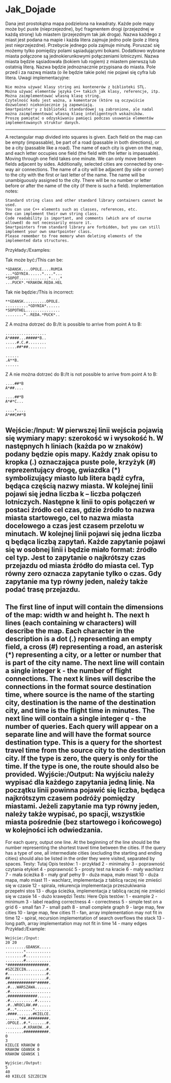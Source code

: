 # Jak_Dojade
Dana jest prostokątna mapa podzielona na kwadraty. Każde pole mapy może być puste (nieprzejezdne), być fragmentem drogi (przejezdnej w każdą stronę) lub miastem (przejezdnym tak jak droga). Nazwa każdego z miast jest podana na mapie i każda litera zajmuje jedno pole (pole z literą jest nieprzejezdne). Przebycie jednego pola zajmuje minutę. Poruszać się możemy tylko pomiędzy polami sąsiadującymi bokami. Dodatkowo wybrane miasta połączone są jednokierunkowymi połączeniami lotniczymi.
Nazwa miasta będzie sąsiadowała (bokiem lub rogiem) z miastem pierwszą lub ostatnią literą. Nazwa będzie jednoznacznie przypisana do miasta. Pole przed i za nazwą miasta (o ile będzie takie pole) nie pojawi się cyfra lub litera.
Uwagi implementacyjne:

    Nie można używać klasy string ani kontenerów z biblioteki STL.
    Można używać elementów języka C++ takich jak klasy, referencje, itp.
    Można zaimplementować własną klasę string.
    Czytelność kodu jest ważna, a komentarze (które są oczywiście dozwolone) niekoniecznie ją zapewniają.
    Smartpointer'y z biblioteki standardowej są zabronione, ale nadal można zaimplementować własną klasę inteligentnych wskaźników.
    Proszę pamiętać o odzyskiwaniu pamięci podczas usuwania elementów implementowanych struktur danych.

------------------------------------------------------------------------------------------------------------------------
A rectangular map divided into squares is given. Each field on the map can be empty (impassable), be part of a road (passable in both directions), or be a city (passable like a road). The name of each city is given on the map, and each letter occupies one field (the field with the letter is impassable). Moving through one field takes one minute. We can only move between fields adjacent by sides. Additionally, selected cities are connected by one-way air connections. The name of a city will be adjacent (by side or corner) to the city with the first or last letter of the name.
The name will be unambiguously assigned to the city. There will be no number or letter before or after the name of the city (if there is such a field).
Implementation notes:

    Standard string class and other standard library containers cannot be used.
    You can use C++ elements such as classes, references, etc.
    One can implement their own string class.
    Code readability is important, and comments (which are of course allowed) do not necessarily ensure it.
    Smartpointers from standard library are forbidden, but you can still implement your own smartpointer class.
    Please remember to free memory when deleting elements of the implemented data structures.

Przykłady:/Examples:

Tak może być:/This can be:

    *GDANSK....OPOLE....RUMIA
    ...*GDYNIA......*....*...
    *SOPOT.............*....*
    ...PUCK*.*KRAKOW.REDA.HEL

Tak nie będzie:/This is incorrect:

    **GDANSK..........OPOLE.
    ..........*GDYNIA*......
    *SOPOTHEL...............
    ........*..REDA.*PUCK*..


Z A można dotrzeć do B:/It is possible to arrive from point A to B:

    ..................
    A*####...#####*B..
    .....#.C.#........
    .....##*##........

    ......
    .A**B.
    ......


Z A nie można dotrzeć do B:/It is not possible to arrive from point A to B:

    ....##*B
    A*##....

    ....##*B
    A*#*C...

    ....*....
    A*##C##*B

Wejście:/Input:
W pierwszej linii wejścia pojawią się wymiary mapy: szerokość w i wysokość h. W następnych h liniach (każda po w znaków) podany będzie opis mapy. Każdy znak opisu to kropka (.) oznaczająca puste pole, krzyżyk (#) reprezentujący drogę, gwiazdka (*) symbolizujący miasto lub litera bądź cyfra, będąca częścią nazwy miasta.
W kolejnej linii pojawi się jedna liczba k – liczba połączeń lotniczych. Następne k linii to opis połączeń w postaci źródło cel czas, gdzie źródło to nazwa miasta startowego, cel to nazwa miasta docelowego a czas jest czasem przelotu w minutach. W kolejnej linii pojawi się jedna liczba q będąca liczbą zapytań. Każde zapytanie pojawi się w osobnej linii i będzie miało format: źródło cel typ. Jest to zapytanie o najkrótszy czas przejazdu od miasta źródło do miasta cel. Typ równy zero oznacza zapytanie tylko o czas. Gdy zapytanie ma typ równy jeden, należy także podać trasę przejazdu.
------------------------------------------------------------------------------------------------------------------------
The first line of input will contain the dimensions of the map: width w and height h. The next h lines (each containing w characters) will describe the map. Each character in the description is a dot (.) representing an empty field, a cross (#) representing a road, an asterisk (*) representing a city, or a letter or number that is part of the city name.
The next line will contain a single integer k - the number of flight connections. The next k lines will describe the connections in the format source destination time, where source is the name of the starting city, destination is the name of the destination city, and time is the flight time in minutes. The next line will contain a single integer q - the number of queries. Each query will appear on a separate line and will have the format source destination type. This is a query for the shortest travel time from the source city to the destination city. If the type is zero, the query is only for the time. If the type is one, the route should also be provided.
Wyjście:/Output:
Na wyjściu należy wypisać dla każdego zapytania jedną linię. Na początku linii powinna pojawić się liczba, będąca najkrótszym czasem podróży pomiędzy miastami. Jeżeli zapytanie ma typ równy jeden, należy także wypisać, po spacji, wszystkie miasta pośrednie (bez startowego i końcowego) w kolejności ich odwiedzania.
------------------------------------------------------------------------------------------------------------------------
For each query, output one line. At the beginning of the line should be the number representing the shortest travel time between the cities. If the query has a type of one, all intermediate cities (excluding the starting and ending cities) should also be listed in the order they were visited, separated by spaces.
Testy:
Tutaj
Opis testów:
1 - przykład
2 - minimalny
3 - poprawność czytania etykiet
4 - poprawność
5 - prosty test na kracie
6 - mały wachlarz
7 - mała ścieżka
8 - mały graf pełny
9 - duża mapa, mało miast
10 - duża mapa, mało miast
11 - wachlarz, implementacja z tablicą raczej nie zmieści się w czasie
12 - spirala, rekurencja implementacja przeszukiwania przepełni stos
13 - długa ścieżka, implementacja z tablicą raczej nie zmieści się w czasie
14 - dużo krawędzi
Tests:
Here
Opis testów:
1 - example
2 - minimum
3 - label reading correctness
4 - correctness
5 - simple test on a grid
6 - small fan
7 - small path
8 - small complete graph
9 - large map, few cities
10 - large map, few cities
11 - fan, array implementation may not fit in time
12 - spiral, recursion implementation of search overflows the stack
13 - long path, array implementation may not fit in time
14 - many edges
Przykład:/Example:

    Wejście:/Input:
    20 20
    .........GDANSK.....
    ........*...........
    ........#...........
    ........#...........
    *##################.
    #SZCZECIN.........#.
    #.................#.
    ##................#.
    .############*#####.
    .#...WARSZAWA.......
    .#..................
    .#############......
    .#...........#......
    .#..WROCLAW.##......
    .#..*.......*.......
    .####.......#KIELCE.
    ......*##.#########.
    .OPOLE..#.*.......#.
    ........#.KRAKOW..#.
    ........###########.
    0
    3
    KIELCE KRAKOW 0
    KRAKOW GDANSK 0
    KRAKOW GDANSK 1

    Wyjście:/Output:
    5
    40
    40 KIELCE SZCZECIN


